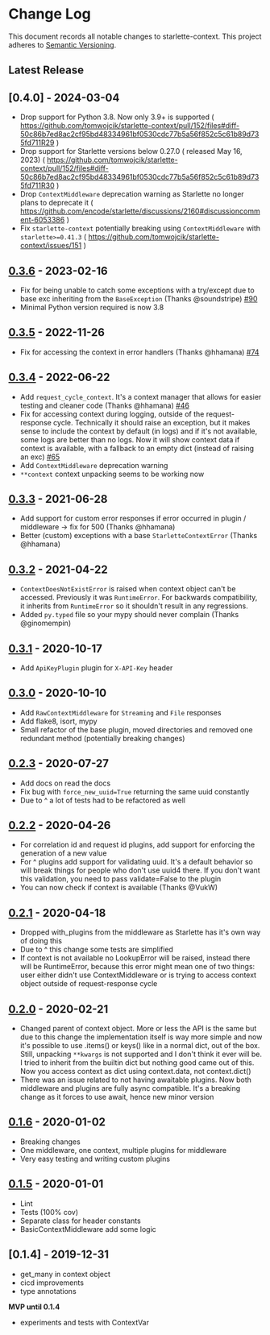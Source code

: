 # Change Log

This document records all notable changes to starlette-context.
This project adheres to [Semantic Versioning](http://semver.org/).

## Latest Release

## [0.4.0] - 2024-03-04

* Drop support for Python 3.8. Now only 3.9+ is supported ( https://github.com/tomwojcik/starlette-context/pull/152/files#diff-50c86b7ed8ac2cf95bd48334961bf0530cdc77b5a56f852c5c61b89d735fd711R29 )
* Drop support for Starlette versions below 0.27.0 ( released May 16, 2023) ( https://github.com/tomwojcik/starlette-context/pull/152/files#diff-50c86b7ed8ac2cf95bd48334961bf0530cdc77b5a56f852c5c61b89d735fd711R30 )
* Drop `ContextMiddleware` deprecation warning as Starlette no longer plans to deprecate it ( https://github.com/encode/starlette/discussions/2160#discussioncomment-6053386 )
* Fix `starlette-context` potentially breaking using `ContextMiddleware` with `starlette>=0.41.3` ( https://github.com/tomwojcik/starlette-context/issues/151 )

## [0.3.6] - 2023-02-16

* Fix for being unable to catch some exceptions with a try/except due to base exc inheriting from the `BaseException` (Thanks @soundstripe) [#90](https://github.com/tomwojcik/starlette-context/issues/90)
* Minimal Python version required is now 3.8

## [0.3.5] - 2022-11-26

* Fix for accessing the context in error handlers (Thanks @hhamana) [#74](https://github.com/tomwojcik/starlette-context/issues/74)

## [0.3.4] - 2022-06-22

* Add `request_cycle_context`. It's a context manager that allows for easier testing and cleaner code (Thanks @hhamana) [#46](https://github.com/tomwojcik/starlette-context/issues/46)
* Fix for accessing context during logging, outside of the request-response cycle. Technically it should raise an exception, but it makes sense to include the context by default (in logs) and if it's not available, some logs are better than no logs. Now it will show context data if context is available, with a fallback to an empty dict (instead of raising an exc) [#65](https://github.com/tomwojcik/starlette-context/issues/65)
* Add `ContextMiddleware` deprecation warning
* `**context` context unpacking seems to be working now

## [0.3.3] - 2021-06-28

* Add support for custom error responses if error occurred in plugin / middleware -> fix for 500 (Thanks @hhamana)
* Better (custom) exceptions with a base `StarletteContextError` (Thanks @hhamana)

## [0.3.2] - 2021-04-22

* `ContextDoesNotExistError` is raised when context object can't be accessed. Previously it was `RuntimeError`. For backwards compatibility, it inherits from `RuntimeError` so it shouldn't result in any regressions.
* Added `py.typed` file so your mypy should never complain (Thanks @ginomempin)

## [0.3.1] - 2020-10-17

* Add `ApiKeyPlugin` plugin for `X-API-Key` header

## [0.3.0] - 2020-10-10

* Add `RawContextMiddleware` for `Streaming` and `File` responses
* Add flake8, isort, mypy
* Small refactor of the base plugin, moved directories and removed one redundant method (potentially breaking changes)

## [0.2.3] - 2020-07-27

* Add docs on read the docs
* Fix bug with `force_new_uuid=True` returning the same uuid constantly
* Due to ^ a lot of tests had to be refactored as well

## [0.2.2] - 2020-04-26

* For correlation id and request id plugins, add support for enforcing the generation of a new value
* For ^ plugins add support for validating uuid. It's a default behavior so will break things for people who don't use uuid4 there. If you don't want this validation, you need to pass validate=False to the plugin
* You can now check if context is available (Thanks @VukW)

## [0.2.1] - 2020-04-18

* Dropped with_plugins from the middleware as Starlette has it's own way of doing this
* Due to ^ this change some tests are simplified
* If context is not available no LookupError will be raised, instead there will be RuntimeError, because this error might mean one of two things: user either didn't use ContextMiddleware or is trying to access context object outside of request-response cycle

## [0.2.0] - 2020-02-21

* Changed parent of context object. More or less the API is the same but due to this change the implementation itself is way more simple and now it's possible to use .items() or keys() like in a normal dict, out of the box. Still, unpacking `**kwargs` is not supported and I don't think it ever will be. I tried to inherit from the builtin dict but nothing good came out of this. Now you access context as dict using context.data, not context.dict()
* There was an issue related to not having awaitable plugins. Now both middleware and plugins are fully async compatible. It's a breaking change as it forces to use await, hence new minor version

## [0.1.6] - 2020-01-02

* Breaking changes
* One middleware, one context, multiple plugins for middleware
* Very easy testing and writing custom plugins

## [0.1.5] - 2020-01-01

* Lint
* Tests (100% cov)
* Separate class for header constants
* BasicContextMiddleware add some logic

## [0.1.4] - 2019-12-31

* get_many in context object
* cicd improvements
* type annotations

**MVP until 0.1.4**
* experiments and tests with ContextVar

[0.3.7]: https://github.com/tomwojcik/starlette-context/compare/v0.3.6...v0.3.7
[0.3.6]: https://github.com/tomwojcik/starlette-context/compare/v0.3.5...v0.3.6
[0.3.5]: https://github.com/tomwojcik/starlette-context/compare/v0.3.4...v0.3.5
[0.3.4]: https://github.com/tomwojcik/starlette-context/compare/v0.3.3...v0.3.4
[0.3.3]: https://github.com/tomwojcik/starlette-context/compare/v0.3.2...v0.3.3
[0.3.2]: https://github.com/tomwojcik/starlette-context/compare/v0.3.1...v0.3.2
[0.3.1]: https://github.com/tomwojcik/starlette-context/compare/v0.3.0...v0.3.1
[0.3.0]: https://github.com/tomwojcik/starlette-context/compare/v0.2.3...v0.3.0
[0.2.3]: https://github.com/tomwojcik/starlette-context/compare/0.2.2...v0.2.3
[0.2.2]: https://github.com/tomwojcik/starlette-context/compare/0.2.1...0.2.2
[0.2.1]: https://github.com/tomwojcik/starlette-context/compare/0.2.0...0.2.1
[0.2.0]: https://github.com/tomwojcik/starlette-context/compare/0.1.6...0.2.0
[0.1.6]: https://github.com/tomwojcik/starlette-context/compare/0.1.5...0.1.6
[0.1.5]: https://github.com/tomwojcik/starlette-context/compare/0.1.4...0.1.5
